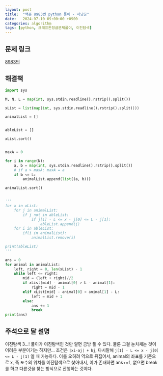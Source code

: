 ```yaml
---
layout: post
title:  "백준 8983번 python 풀이 - 사냥꾼"
date:   2024-07-10 09:00:00 +0900
categories: algorithm
tags: [python, 크래프톤정글문제풀이, 이진탐색]
---
```


## 문제 링크
[8983번](https://www.acmicpc.net/problem/8983)

## 해결책
```python
import sys

M, N, L = map(int, sys.stdin.readline().rstrip().split())

xList = list(map(int, sys.stdin.readline().rstrip().split()))

animalList = []


ableList = []

xList.sort()


maxA = 0

for i in range(N):
    a, b = map(int, sys.stdin.readline().rstrip().split())
    # if a > maxA: maxA = a
    if b <= L:
        animalList.append(list((a, b)))

animalList.sort()


'''
for x in xList:
    for j in animalList:
        if j not in ableList:
            if j[1] - L <= x - j[0] <= L - j[1]:
                ableList.append(j)
    for i in ableList:
        if(i in animalList):
            animalList.remove(i)

print(ableList)
'''

ans = 0
for animal in animalList:
    left, right = 0, len(xList) - 1
    while left <= right:
        mid = (left + right)//2
        if xList[mid] - animal[0] > L - animal[1]:
            right = mid - 1
        elif xList[mid] - animal[0] < animal[1] - L:
            left = mid + 1
        else:
            ans += 1
            break
print(ans)


```

## 주석으로 달 설명

이진탐색 3...!
풀이가 이진탐색인 것만 알면 금방 풀 수 있다.
물론 그걸 눈치채는 것이 어려운 부분이기는 하지만...
조건은 `|xi-aj| + bj`, 다시말해 `j[1] - L <= x - j[0] <= L - j[1]` 일 때 가능하다.
이를 오히려 역으로 뒤집어서, animal의 좌표를 기준으로 x, 즉 포수의 위치를 이진탐색으로 찾아내서, 이가 존재하면 ans+=1, 없으면 break를 하고 다른것을 찾는 방식으로 진행하는 것이다.

